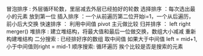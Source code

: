冒泡排序 : 外层循环轮数，里层减去外层已经拍好的轮数
选择排序 ：每次选出最小的元素 放到第一位
插入排序 ：一个从前遍历第二位开始i=1，一个从后遍历，前小后大交换
快速排序 ： 利用中间值 pivot 主元做比较
归并排序 ： left right merger()
堆排序 : 建立堆结构，将最大值和最后一位做交换，数组大小减减 重新构建堆结构
二分搜索 : 已经排好序的数组 取中间值 如果大于中间值 left = mid+1,小于中间值则right = mid-1
顺序搜索: 循环遍历 挨个比较是否是搜索的元素